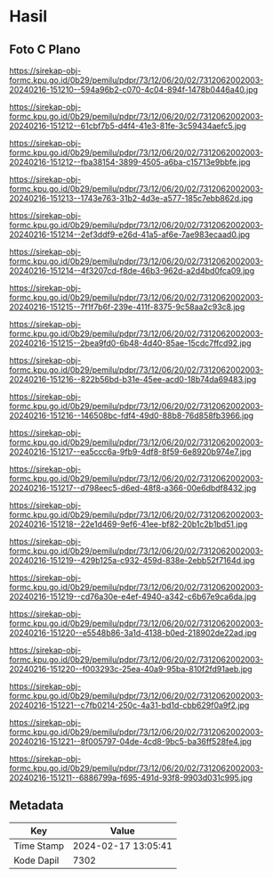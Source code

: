 # Hasil

## Foto C Plano

https://sirekap-obj-formc.kpu.go.id/0b29/pemilu/pdpr/73/12/06/20/02/7312062002003-20240216-151210--594a96b2-c070-4c04-894f-1478b0446a40.jpg

https://sirekap-obj-formc.kpu.go.id/0b29/pemilu/pdpr/73/12/06/20/02/7312062002003-20240216-151212--61cbf7b5-d4f4-41e3-81fe-3c59434aefc5.jpg

https://sirekap-obj-formc.kpu.go.id/0b29/pemilu/pdpr/73/12/06/20/02/7312062002003-20240216-151212--fba38154-3899-4505-a6ba-c15713e9bbfe.jpg

https://sirekap-obj-formc.kpu.go.id/0b29/pemilu/pdpr/73/12/06/20/02/7312062002003-20240216-151213--1743e763-31b2-4d3e-a577-185c7ebb862d.jpg

https://sirekap-obj-formc.kpu.go.id/0b29/pemilu/pdpr/73/12/06/20/02/7312062002003-20240216-151214--2ef3ddf9-e26d-41a5-af6e-7ae983ecaad0.jpg

https://sirekap-obj-formc.kpu.go.id/0b29/pemilu/pdpr/73/12/06/20/02/7312062002003-20240216-151214--4f3207cd-f8de-46b3-962d-a2d4bd0fca09.jpg

https://sirekap-obj-formc.kpu.go.id/0b29/pemilu/pdpr/73/12/06/20/02/7312062002003-20240216-151215--7f1f7b6f-239e-411f-8375-9c58aa2c93c8.jpg

https://sirekap-obj-formc.kpu.go.id/0b29/pemilu/pdpr/73/12/06/20/02/7312062002003-20240216-151215--2bea9fd0-6b48-4d40-85ae-15cdc7ffcd92.jpg

https://sirekap-obj-formc.kpu.go.id/0b29/pemilu/pdpr/73/12/06/20/02/7312062002003-20240216-151216--822b56bd-b31e-45ee-acd0-18b74da69483.jpg

https://sirekap-obj-formc.kpu.go.id/0b29/pemilu/pdpr/73/12/06/20/02/7312062002003-20240216-151216--146508bc-fdf4-49d0-88b8-76d858fb3966.jpg

https://sirekap-obj-formc.kpu.go.id/0b29/pemilu/pdpr/73/12/06/20/02/7312062002003-20240216-151217--ea5ccc6a-9fb9-4df8-8f59-6e8920b974e7.jpg

https://sirekap-obj-formc.kpu.go.id/0b29/pemilu/pdpr/73/12/06/20/02/7312062002003-20240216-151217--d798eec5-d6ed-48f8-a366-00e6dbdf8432.jpg

https://sirekap-obj-formc.kpu.go.id/0b29/pemilu/pdpr/73/12/06/20/02/7312062002003-20240216-151218--22e1d469-9ef6-41ee-bf82-20b1c2b1bd51.jpg

https://sirekap-obj-formc.kpu.go.id/0b29/pemilu/pdpr/73/12/06/20/02/7312062002003-20240216-151219--429b125a-c932-459d-838e-2ebb52f7164d.jpg

https://sirekap-obj-formc.kpu.go.id/0b29/pemilu/pdpr/73/12/06/20/02/7312062002003-20240216-151219--cd76a30e-e4ef-4940-a342-c6b67e9ca6da.jpg

https://sirekap-obj-formc.kpu.go.id/0b29/pemilu/pdpr/73/12/06/20/02/7312062002003-20240216-151220--e5548b86-3a1d-4138-b0ed-218902de22ad.jpg

https://sirekap-obj-formc.kpu.go.id/0b29/pemilu/pdpr/73/12/06/20/02/7312062002003-20240216-151220--f003293c-25ea-40a9-95ba-810f2fd91aeb.jpg

https://sirekap-obj-formc.kpu.go.id/0b29/pemilu/pdpr/73/12/06/20/02/7312062002003-20240216-151221--c7fb0214-250c-4a31-bd1d-cbb629f0a9f2.jpg

https://sirekap-obj-formc.kpu.go.id/0b29/pemilu/pdpr/73/12/06/20/02/7312062002003-20240216-151221--8f005797-04de-4cd8-9bc5-ba36ff528fe4.jpg

https://sirekap-obj-formc.kpu.go.id/0b29/pemilu/pdpr/73/12/06/20/02/7312062002003-20240216-151211--6886799a-f695-491d-93f8-9903d031c995.jpg


## Metadata

| Key        | Value               |
| ---------- | ------------------- |
| Time Stamp | 2024-02-17 13:05:41 |
| Kode Dapil | 7302                |



